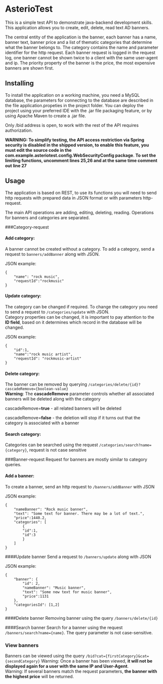 # AsterioTest
This is a simple test API to demonstrate java-backend development skills. 
This application allows you to create, edit, delete, read text AD banners. 

The central entity of the application is the banner, each banner has a name, banner text, banner price and a list of thematic categories that determine what the banner belongs to.
The category contains the name and parameter identifier for the http request.
Each banner request is logged in the request log, one banner cannot be shown twice to a client with the same user-agent and ip.
The priority property of the banner is the price, the most expensive banners are shown first.

## Installing

To install the application on a working machine, you need a MySQL database, 
the parameters for connecting to the database are described in the file application.propeties in the project folder.
You can deploy the project using your preferred IDE with the .jar file packaging feature, or by using Apache Maven to create a .jar file.

Only /bid address is open, to work with the rest of the API requires authorization.

**WARNING: To simplify testing, the API access restriction via Spring security is disabled in the shipped version, to enable this feature, you must edit the source code in the com.example.asteriotest.config.WebSecurityConfig package**.
**To set the limiting functions, uncomment lines 25,26 and at the same time comment out line 27**

## Usage 
The application is based on REST, 
to use its functions you will need to send http requests with prepared data in JSON format or with parameters http-request.

The main API operations are adding, editing, deleting, reading. Operations for banners and categories are separated.

###Category-request
#### Add category: 
A banner cannot be created without a category. To add a category, send a request to ```banners/addBanner``` along with JSON. 

JSON example:
```
{
    "name": "rock music",
    "requestId":"rockmusic"
}
```

#### Update category:

The category can be changed if required. To change the category you need to send a request to ``` /categories/update ``` with JSON. \
Category properties can be changed, it is important to pay attention to the **ID field**, based on it determines which record in the database will be changed.

JSON example:
```
{
    "id":1,
    "name":"rock music artist",
    "requestId": "rockmusic-artist"
}
```
#### Delete category:
The banner can be removed by querying ```/categories/delete/{id}?cascadeRemove={boolean-value}``` \
**Warning**: The **cascadeRemove** parameter controls whether all associated banners will be deleted along with the category

cascadeRemove=**true** - all related banners will be deleted

cascadeRemove=**false** - the deletion will stop if it turns out that the category is associated with a banner

#### Search category:

Categories can be searched using the request ```/categories/search?name={category}```, request is not case sensitive

###Banner-request
Request for banners are mostly similar to category queries.

#### Add a banner: 

To create a banner, send an http request to ```/banners/addBanner``` with JSON

JSON example:
```
{
    "nameBanner": "Rock music banner",
    "text": "Some text for banner. There may be a lot of text.",
    "price":1440.2,
    "categories": [
        {
        "id":1,
        "id":3   
        }
    ]
}
```

####Update banner
Send a request to ```/banners/update``` along with JSON

JSON example:
```
{
    "banner": {
        "id": 2,
        "nameBanner": "Music banner",
        "text": "Some new text for music banner",
        "price":1131
    },
    "categoriesId": [1,2]
}
```

####Delete banner
Removing banner using the query  ```/banners/delete/{id}```

####Search banner
Search for a banner using the request ```/banners/search?name={name}```. The query parameter is not case-sensitive.


### View banners
Banners can be viewed using the query ```/bid?cat={firstCategory}&cat={secondCategory}```
Warning: Once a banner has been viewed, **it will not be displayed again for a user with the same IP and User-Agent**.\
Warning: If several banners match the request parameters, **the banner with the highest price** will be returned.